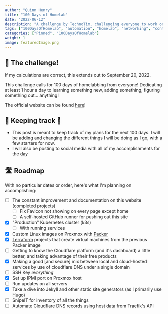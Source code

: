 ```yaml
---
author: "Quinn Henry"
title: "100 Days of Homelab"
date: "2022-06-12"
description: "A challenge by TechnoTim, challenging everyone to work on something in their homelab at least 1 hour a day, for 100 days."
tags: ["100DaysOfHomelab", "automation", "homelab", "networking", "containerization"]
categories: ["Pinned", "100DaysOfHomelab"]
weight: 1
image: featuredImage.png
---
```


## 📆 The challenge!

If my calculations are correct, this extends out to September 20, 2022.

This challenge calls for 100 days of homelabbing from everyone! Dedicating at least 1 hour a day to learning something new, adding something, figuring something out... anything!

The official website can be found [here](https://100daysofhomelab.com)!


## 📝 Keeping track 📱

 - This post is meant to keep track of my plans for the next 100 days. I will be adding and changing the different things I will be doing as I go, with a few starters for now.
 - I will also be posting to social media with all of my accomplishments for the day


## 🛣️ Roadmap

With no particular dates or order, here's what I'm planning on accomplishing:

 - [ ] The constant improvement and documentation on this website (completed projects)
   - [ ] Fix Favicon not showing on every page except home
   - [ ] A self-hosted GitHub runner for pushing out this site
 - [X] "Production" Kubernetes cluster (k3s)
   - [ ] With running services
 - [X] Custom Linux images on Proxmox with [Packer](https://www.packer.io/)
 - [X] [Terraform](https://www.hashicorp.com/products/terraform) projects that create virtual machines from the previous Packer image
 - [ ] Getting to know the Cloudflare platform (and it's dashboard) a little better, and taking advantage of their free products
 - [X] Making a good [and secure] mix between local and cloud-hosted services by use of cloudflare DNS under a single domain
 - [ ] SSH Key *everything*
 - [X] Set up IPMI port on Proxmox host
 - [ ] Run updates on all servers
 - [X] Take a dive into Jekyll and other static site generators (as I primarily use Hugo)
 - [ ] SnipeIT for inventory of all the things
 - [ ] Automate Cloudflare DNS records using host data from Traefik's API